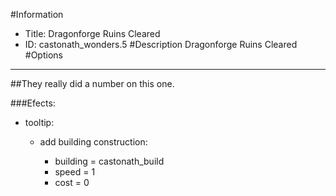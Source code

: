 #Information
 - Title: Dragonforge Ruins Cleared
 - ID: castonath_wonders.5
#Description
Dragonforge Ruins Cleared
#Options

___
##They really did a number on this one.

###Efects:<ul><li>tooltip:</li><ul><li>add building construction:</li><ul><li>building = castonath_build</li><li>speed = 1</li><li>cost = 0</li></ul></ul></ul>
